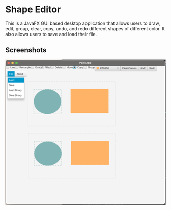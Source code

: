 
# Shape Editor

This is a JavaFX GUI based desktop application that allows users to draw, edit, group, clear, copy, undo, and redo different shapes of different color. It also allows users to save and load their file.

## Screenshots
![App Screenshot](shapes/Screenshot.png)

